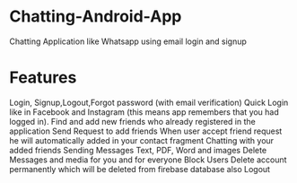 # Chatting-Android-App
Chatting Application like Whatsapp using email login and signup

# Features
Login, Signup,Logout,Forgot password (with email verification)
Quick Login like in Facebook and Instagram (this means app remembers that you had logged in).
Find and add new friends who already registered in the application 
Send Request to add friends
When user accept  friend request he will automatically added in  your contact fragment
Chatting with your added friends
Sending Messages Text, PDF, Word and images
Delete Messages and media for you and for everyone
Block Users 
Delete account permanently which will be deleted from firebase database also
Logout
